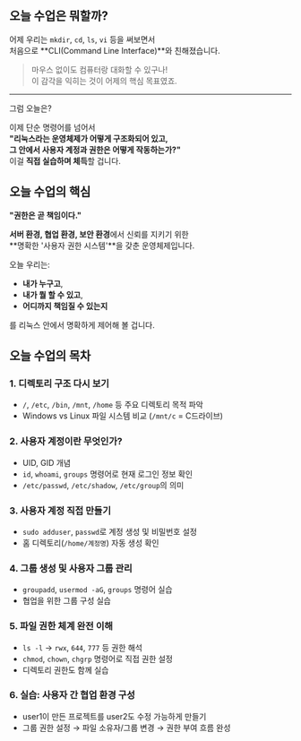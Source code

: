 ## 오늘 수업은 뭐할까?

어제 우리는 `mkdir`, `cd`, `ls`, `vi` 등을 써보면서  
처음으로 **CLI(Command Line Interface)**와 친해졌습니다.

> 마우스 없이도 컴퓨터랑 대화할 수 있구나!  
> 이 감각을 익히는 것이 어제의 핵심 목표였죠.

---

그럼 오늘은?

이제 단순 명령어를 넘어서  
**"리눅스라는 운영체제가 어떻게 구조화되어 있고,  
그 안에서 사용자 계정과 권한은 어떻게 작동하는가?"**  
이걸 **직접 실습하며 체득**할 겁니다.

## 오늘 수업의 핵심

**"권한은 곧 책임이다."**

**서버 환경, 협업 환경, 보안 환경**에서 신뢰를 지키기 위한  
**명확한 '사용자 권한 시스템'**을 갖춘 운영체제입니다.

오늘 우리는:

- **내가 누구고**,
- **내가 뭘 할 수 있고**,
- **어디까지 책임질 수 있는지**

를 리눅스 안에서 명확하게 제어해 볼 겁니다.

## 오늘 수업의 목차

### 1. 디렉토리 구조 다시 보기

- `/`, `/etc`, `/bin`, `/mnt`, `/home` 등 주요 디렉토리 목적 파악
- Windows vs Linux 파일 시스템 비교 (`/mnt/c` = C드라이브)

### 2. 사용자 계정이란 무엇인가?

- UID, GID 개념
- `id`, `whoami`, `groups` 명령어로 현재 로그인 정보 확인
- `/etc/passwd`, `/etc/shadow`, `/etc/group`의 의미

### 3. 사용자 계정 직접 만들기

- `sudo adduser`, `passwd`로 계정 생성 및 비밀번호 설정
- 홈 디렉토리(`/home/계정명`) 자동 생성 확인

### 4. 그룹 생성 및 사용자 그룹 관리

- `groupadd`, `usermod -aG`, `groups` 명령어 실습
- 협업을 위한 그룹 구성 실습

### 5. 파일 권한 체계 완전 이해

- `ls -l` → `rwx`, `644`, `777` 등 권한 해석
- `chmod`, `chown`, `chgrp` 명령어로 직접 권한 설정
- 디렉토리 권한도 함께 실습

### 6. 실습: 사용자 간 협업 환경 구성

- user1이 만든 프로젝트를 user2도 수정 가능하게 만들기
- 그룹 권한 설정 → 파일 소유자/그룹 변경 → 권한 부여 흐름 완성
